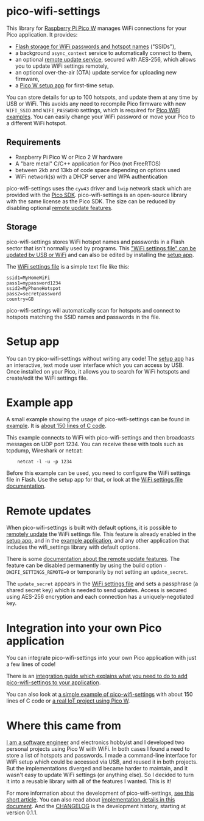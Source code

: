 # pico-wifi-settings

This library for [Raspberry Pi Pico
W](https://www.raspberrypi.com/documentation/microcontrollers/pico-series.html)
manages WiFi connections for your Pico application. It provides:
 - [Flash storage for WiFi passwords and hotspot names](doc/SETTINGS_FILE.md) ("SSIDs"),
 - a background `async_context` service to automatically connect to them,
 - an optional [remote update service](doc/REMOTE.md), secured with AES-256, which allows
   you to update WiFi settings remotely,
 - an optional over-the-air (OTA) update service for uploading new firmware,
 - a [Pico W setup app](doc/SETUP_APP.md) for first-time setup.

You can store details for up to 100 hotspots, and update them
at any time by USB or WiFi. This avoids any need to recompile Pico firmware
with new `WIFI_SSID` and `WIFI_PASSWORD` settings, which is required for
[Pico WiFi examples](https://github.com/raspberrypi/pico-examples/). You can
easily change your WiFi password or move your Pico to a different WiFi hotspot.

## Requirements

 - Raspberry Pi Pico W or Pico 2 W hardware
 - A "bare metal" C/C++ application for Pico (not FreeRTOS)
 - between 2kb and 13kb of code space depending on options used
 - WiFi network(s) with a DHCP server and WPA authentication

pico-wifi-settings uses the `cyw43` driver and `lwip` network stack
which are provided with the
[Pico SDK](https://github.com/raspberrypi/pico-sdk/).
pico-wifi-settings is
an open-source library with the same license as the Pico SDK.
The size can be reduced by
disabling optional [remote update features](doc/REMOTE.md).

## Storage

pico-wifi-settings stores WiFi hotspot names and passwords
in a Flash sector that isn't normally used by programs. This
["WiFi settings file" can be updated by USB or WiFi](doc/SETTINGS_FILE.md)
and can also be edited by installing the [setup app](doc/SETUP_APP.md).

The [WiFi settings file](doc/SETTINGS_FILE.md) is a simple text file like this:
```
ssid1=MyHomeWiFi
pass1=mypassword1234
ssid2=MyPhoneHotspot
pass2=secretpassword
country=GB
```
pico-wifi-settings will automatically scan for hotspots and connect to
hotspots matching the SSID names and passwords in the file.

# Setup app

You can try pico-wifi-settings without writing any code! The
[setup app](doc/SETUP_APP.md) has an interactive, text mode user
interface which you can access by USB. Once installed on your Pico,
it allows you to search for WiFi hotspots and create/edit
the WiFi settings file.

# Example app

A small example showing the usage of pico-wifi-settings can be found in
[example](example). It is [about 150 lines of C code](example/example.c).

This example connects to WiFi with pico-wifi-settings and then broadcasts
messages on UDP port 1234. You can receive these with tools such as
tcpdump, Wireshark or netcat:
```
    netcat -l -u -p 1234
```
Before this example can be used, you need to configure the WiFi settings file
in Flash. Use the setup app for that, or look at the
[WiFi settings file documentation](doc/SETTINGS_FILE.md).

# Remote updates

When pico-wifi-settings is built with default options, it is possible to [remotely
update](doc/REMOTE.md) the WiFi settings file. This feature is
already enabled in the [setup app](doc/SETUP_APP.md),
and in the [example application](example), and any other application
that includes the wifi\_settings library with default options.

There is some [documentation about the remote update features](doc/REMOTE.md).
The feature can be disabled permanently by using the build option `-DWIFI_SETTINGS_REMOTE=0`
or temporarily by not setting an `update_secret`.

The `update_secret` appears in the [WiFi settings file](doc/SETTINGS_FILE.md) and
sets a passphrase (a shared secret key) which is needed to send updates. Access is
secured using AES-256 encryption and each connection has a uniquely-negotiated key.

# Integration into your own Pico application

You can integrate pico-wifi-settings into your own Pico application with just a few lines of code!

There is an [integration guide which explains what you need to do
to add pico-wifi-settings to your application](doc/INTEGRATION.md).

You can also look at [a simple example of pico-wifi-settings](example) with about 150
lines of C code or
[a real IoT project using Pico W](https://github.com/jwhitham/ventilation-system).

# Where this came from


[I am a software engineer](https://www.jwhitham.org/) and electronics hobbyist and
I developed two personal projects using Pico W with WiFi. In both cases I found
a need to store a list of hotspots and passwords. I made a command-line interface
for WiFi setup which could be accessed via USB, and reused it in both projects. But
the implementations diverged and became harder to maintain, and it wasn't easy to
update WiFi settings (or anything else). So I decided to turn it into a reusable library
with all of the features I wanted. This is it!

For more information about the development of pico-wifi-settings,
[see this short article](https://www.jwhitham.org/2025/03/pico-wifi-settings.html).
You can also read about [implementation details in this document](doc/IMPLEMENTATION.md).
And the [CHANGELOG](CHANGELOG.md) is the development history, starting at version 0.1.1.
